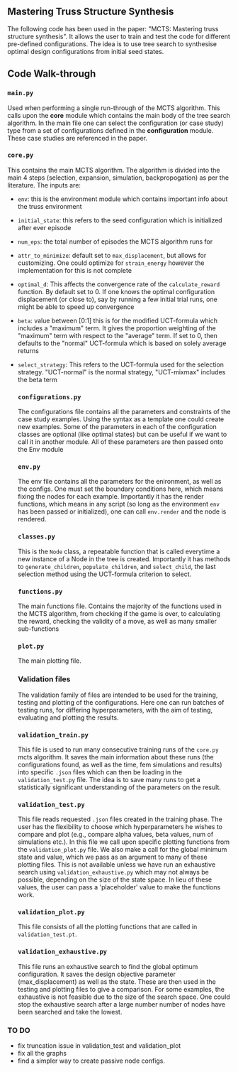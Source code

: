 ## Mastering Truss Structure Synthesis
The following code has been used in the paper: "MCTS: Mastering truss structure synthesis". It allows the user to train and test the code for different pre-defined configurations. The idea is to use tree search to synthesise optimal design configurations from initial seed states.

## Code Walk-through

### `main.py`
Used when performing a single run-through of the MCTS algorithm. This calls upon the **core** module which contains the main body of the tree search algorithm. In the main file one can select the configuration (or case study) type from a set of configurations defined in the **configuration** module. These case studies are referenced in the paper.

### `core.py`
This contains the main MCTS algorithm. The algorithm is divided into the main 4 steps (selection, expansion, simulation, backpropogation) as per the literature. The inputs are:
- `env`: this is the environment module which contains important info about the truss environment
- `initial_state`: this refers to the seed configuration which is initialized after ever episode
- `num_eps`: the total number of episodes the MCTS algorithm runs for
- `attr_to_minimize`: default set to `max_displacement`, but allows for customizing. One could optimize for `strain_energy` however the implementation for this is not complete
- `optimal_d`: This affects the convergence rate of the `calculate_reward` function. By default set to 0. If one knows the optimal configuration displacement (or close to), say by running a few initial trial runs, one might be able to speed up convergence
- `beta`: value between [0:1] this is for the modified UCT-formula which includes a "maximum" term. It gives the proportion weighting of the "maximum" term with respect to the "average" term. If set to 0, then defaults to the "normal" UCT-formula which is based on solely average returns
- `select_strategy`: This refers to the UCT-formula used for the selection strategy. "UCT-normal" is the normal strategy, "UCT-mixmax" includes the beta term

  ### `configurations.py`
  The configurations file contains all the parameters and constraints of the case study examples. Using the syntax as a template one could create new examples. Some of the parameters in each of the configuration classes are optional (like optimal states) but can be useful if we want to call it in another module. All of these parameters are then passed onto the Env module

  ### `env.py`
  The env file contains all the parameters for the enironment, as well as the configs. One must set the boundary conditions here, which means fixing the nodes for each example. Importantly it has the render functions, which means in any script (so long as the environment `env` has been passed or initialized), one can call `env.render` and the node is rendered.

  ### `classes.py`
  This is the `Node` class, a repeatable function that is called everytime a new instance of a Node in the tree is created. Importantly it has methods to  `generate_children`, `populate_children`, and `select_child`, the last selection method using the UCT-formula criterion to select.

  ### `functions.py`
  The main functions file. Contains the majority of the functions used in the MCTS algorithm, from checking if the game is over, to calculating the reward, checking the validity of a move, as well as many smaller sub-functions

  ### `plot.py`
  The main plotting file.

  ### Validation files
  The validation family of files are intended to be used for the training, testing and plotting of the configurations. Here one can run batches of testing runs, for differing hyperparameters, with the aim of testing, evaluating and plotting the results.

  ### `validation_train.py`
  This file is used to run many consecutive training runs of the `core.py` mcts algorithm. It saves the main information about these runs (the configurations found, as well as the time, fem simulations and results) into specific `.json` files which can then be loading in the `validation_test.py` file. The idea is to save many runs to get a statistically significant understanding of the parameters on the result.

  ### `validation_test.py`
  This file reads requested `.json` files created in the training phase. The user has the flexibility to choose which hyperparameters he wishes to compare and plot (e.g., compare alpha values, beta values, num of simulations etc.). In this file we call upon specific plotting functions from the `validation_plot.py` file. We also make a call for the global minimum state and value, which we pass as an argument to many of these plotting files. This is not available unless we have run an exhaustive search using `validation_exhaustive.py` which may not always be possible, depending on the size of the state space. In lieu of these values, the user can pass a 'placeholder' value to make the functions work.
  
  ### `validation_plot.py`
  This file consists of all the plotting functions that are called in `validation_test.pt`.

  ### `validation_exhaustive.py`
  This file runs an exhaustive search to find the global optimum configuration. It saves the design objective parameter (max_displacement) as well as the state. These are then used in the testing and plotting files to give a comparison. For some examples, the exhaustive is not feasible due to the size of the search space. One could stop the exhaustive search after a large number number of nodes have been searched and take the lowest. 

  
### TO DO
- fix truncation issue in validation_test and validation_plot
- fix all the graphs
- find a simpler way to create passive node configs.
  
